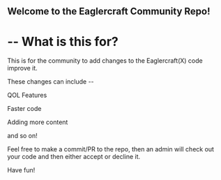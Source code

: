 ## Welcome to the Eaglercraft Community Repo!

# -- What is this for?

This is for the community to add changes to the Eaglercraft(X) code improve it.

These changes can include --

QOL Features

Faster code

Adding more content

and so on!


Feel free to make a commit/PR to the repo, then an admin will check out your code and then either accept or decline it.


Have fun!
